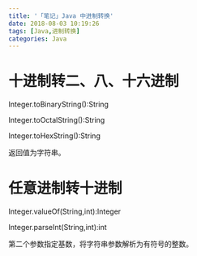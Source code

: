 ```yaml
---
title: '「笔记」Java 中进制转换'
date: 2018-08-03 10:19:26
tags: [Java,进制转换]
categories: Java
---
```


# 十进制转二、八、十六进制

Integer.toBinaryString():String

Integer.toOctalString():String

Integer.toHexString():String

返回值为字符串。

# 任意进制转十进制

Integer.valueOf(String,int):Integer

Integer.parseInt(String,int):int

第二个参数指定基数，将字符串参数解析为有符号的整数。 
